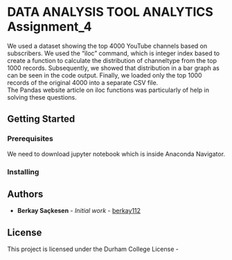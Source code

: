 # DATA ANALYSIS TOOL ANALYTICS Assignment_4

We used a dataset showing the top 4000 YouTube channels based on subscribers. We used the “iloc” command, which is integer index based to create a function to calculate the distribution of channeltype from the top 1000 records. 
Subsequently, we showed that distribution in a bar graph as can be seen in the code output.
Finally, we loaded only the top 1000 records of the original 4000 into a separate CSV file.  
The Pandas website article on iloc functions was particularly of help in solving these questions. 


## Getting Started

### Prerequisites

We need to download jupyter notebook which is inside Anaconda Navigator.


### Installing





## Authors

* **Berkay Saçkesen** - *Initial work* - [berkay112](https://github.com/berkay112)


## License

This project is licensed under the Durham College License -



